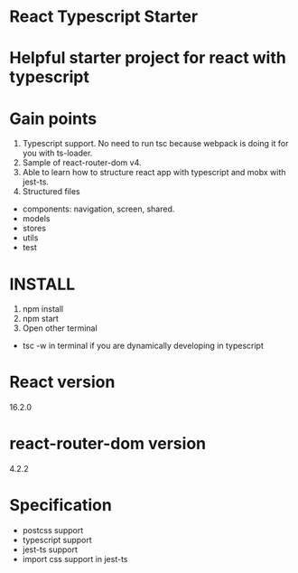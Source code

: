# React Typescript Starter
# Helpful starter project for react with typescript

# Gain points
1. Typescript support. No need to run tsc because webpack is doing it for you with ts-loader.
2. Sample of react-router-dom v4.
3. Able to learn how to structure react app with typescript and mobx with jest-ts.
4. Structured files
  - components: navigation, screen, shared.
  - models
  - stores
  - utils
  - test

# INSTALL
1. npm install
2. npm start
3. Open other terminal
  - tsc -w in terminal if you are dynamically developing in typescript 

# React version
16.2.0

# react-router-dom version
4.2.2

# Specification
* postcss support
* typescript support
* jest-ts support
* import css support in jest-ts
